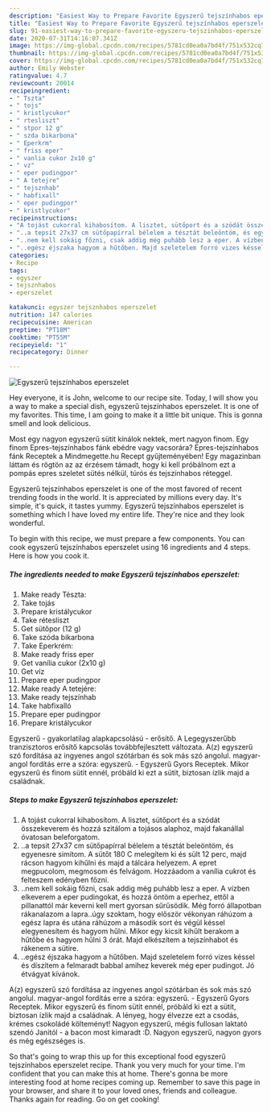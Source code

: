```yaml
---
description: "Easiest Way to Prepare Favorite Egyszerű tejszínhabos eperszelet"
title: "Easiest Way to Prepare Favorite Egyszerű tejszínhabos eperszelet"
slug: 91-easiest-way-to-prepare-favorite-egyszeru-tejszinhabos-eperszelet
date: 2020-07-31T14:16:07.341Z
image: https://img-global.cpcdn.com/recipes/5781cd0ea0a7bd4f/751x532cq70/egyszeru-tejszinhabos-eperszelet-recept-foto.jpg
thumbnail: https://img-global.cpcdn.com/recipes/5781cd0ea0a7bd4f/751x532cq70/egyszeru-tejszinhabos-eperszelet-recept-foto.jpg
cover: https://img-global.cpcdn.com/recipes/5781cd0ea0a7bd4f/751x532cq70/egyszeru-tejszinhabos-eperszelet-recept-foto.jpg
author: Emily Webster
ratingvalue: 4.7
reviewcount: 20014
recipeingredient:
- " Tszta"
- " tojs"
- " kristlycukor"
- " rtesliszt"
- " stpor 12 g"
- " szda bikarbona"
- " Eperkrm"
- " friss eper"
- " vanlia cukor 2x10 g"
- " vz"
- " eper pudingpor"
- " A tetejre"
- " tejsznhab"
- " habfixall"
- " eper pudingpor"
- " kristlycukor"
recipeinstructions:
- "A tojást cukorral kihabosítom. A lisztet, sütőport és a szódát összekeverem és hozzá szitálom a tojásos alaphoz, majd fakanállal óvatosan beleforgatom."
- "..a tepsit 27x37 cm sütőpapírral bélelem a tésztát beleöntöm, és egyenesre simítom. A sütőt 180 C melegítem ki és sült 12 perc, majd rácson hagyom kihűlni és majd a tálcára helyezem. A epret megpucolom, megmosom és felvágom. Hozzáadom a vanília cukrot és felteszem edényben főzni."
- "..nem kell sokáig főzni, csak addig még puhább lesz a eper. A vízben elkeverem a eper pudingokat, és hozzá öntöm a eperhez, ettől a pillanattól már keverni kell mert gyorsan sűrűsödik. Még forró állapotban rákanalazom a lapra..úgy szoktam, hogy először vékonyan ráhúzom a egész lapra és utána ráhúzom a második sort és végül késsel elegyenesítem és hagyom hűlni. Mikor egy kicsit kihűlt berakom a hűtőbe és hagyom hűlni 3 órát. Majd elkészítem a tejszínhabot és rákenem a sütire."
- "..egész éjszaka hagyom a hűtőben. Majd szeletelem forró vizes késsel és díszítem a felmaradt babbal amihez keverek még eper pudingot. Jó étvágyat kívánok."
categories:
- Recipe
tags:
- egyszer
- tejsznhabos
- eperszelet

katakunci: egyszer tejsznhabos eperszelet 
nutrition: 147 calories
recipecuisine: American
preptime: "PT18M"
cooktime: "PT55M"
recipeyield: "1"
recipecategory: Dinner

---
```



![Egyszerű tejszínhabos eperszelet](https://img-global.cpcdn.com/recipes/5781cd0ea0a7bd4f/751x532cq70/egyszeru-tejszinhabos-eperszelet-recept-foto.jpg)

Hey everyone, it is John, welcome to our recipe site. Today, I will show you a way to make a special dish, egyszerű tejszínhabos eperszelet. It is one of my favorites. This time, I am going to make it a little bit unique. This is gonna smell and look delicious.

Most egy nagyon egyszerű sütit kínálok nektek, mert nagyon finom. Egy finom Epres-tejszínhabos fánk ebédre vagy vacsorára? Epres-tejszínhabos fánk Receptek a Mindmegette.hu Recept gyűjteményében! Egy magazinban láttam és rögtön az az érzésem támadt, hogy ki kell próbálnom ezt a pompás epres szeletet sütés nélkül, túrós és tejszínhabos réteggel.

Egyszerű tejszínhabos eperszelet is one of the most favored of recent trending foods in the world. It is appreciated by millions every day. It's simple, it's quick, it tastes yummy. Egyszerű tejszínhabos eperszelet is something which I have loved my entire life. They're nice and they look wonderful.


To begin with this recipe, we must prepare a few components. You can cook egyszerű tejszínhabos eperszelet using 16 ingredients and 4 steps. Here is how you cook it.

<!--inarticleads1-->

##### The ingredients needed to make Egyszerű tejszínhabos eperszelet:

1. Make ready  Tészta:
1. Take  tojás
1. Prepare  kristálycukor
1. Take  rétesliszt
1. Get  sütőpor (12 g)
1. Take  szóda bikarbona
1. Take  Eperkrém:
1. Make ready  friss eper
1. Get  vanília cukor (2x10 g)
1. Get  víz
1. Prepare  eper pudingpor
1. Make ready  A tetejére:
1. Make ready  tejszínhab
1. Take  habfixalló
1. Prepare  eper pudingpor
1. Prepare  kristálycukor


Egyszerű - gyakorlatilag alapkapcsolású - erősítő. A Legegyszerűbb tranzisztoros erősítő kapcsolás továbbfejlesztett változata. A(z) egyszerű szó fordítása az ingyenes angol szótárban és sok más szó angolul. magyar-angol fordítás erre a szóra: egyszerű. - Egyszerű Gyors Receptek. Mikor egyszerű és finom sütit ennél, próbáld ki ezt a sütit, biztosan ízlik majd a családnak. 

<!--inarticleads2-->

##### Steps to make Egyszerű tejszínhabos eperszelet:

1. A tojást cukorral kihabosítom. A lisztet, sütőport és a szódát összekeverem és hozzá szitálom a tojásos alaphoz, majd fakanállal óvatosan beleforgatom.
1. ..a tepsit 27x37 cm sütőpapírral bélelem a tésztát beleöntöm, és egyenesre simítom. A sütőt 180 C melegítem ki és sült 12 perc, majd rácson hagyom kihűlni és majd a tálcára helyezem. A epret megpucolom, megmosom és felvágom. Hozzáadom a vanília cukrot és felteszem edényben főzni.
1. ..nem kell sokáig főzni, csak addig még puhább lesz a eper. A vízben elkeverem a eper pudingokat, és hozzá öntöm a eperhez, ettől a pillanattól már keverni kell mert gyorsan sűrűsödik. Még forró állapotban rákanalazom a lapra..úgy szoktam, hogy először vékonyan ráhúzom a egész lapra és utána ráhúzom a második sort és végül késsel elegyenesítem és hagyom hűlni. Mikor egy kicsit kihűlt berakom a hűtőbe és hagyom hűlni 3 órát. Majd elkészítem a tejszínhabot és rákenem a sütire.
1. ..egész éjszaka hagyom a hűtőben. Majd szeletelem forró vizes késsel és díszítem a felmaradt babbal amihez keverek még eper pudingot. Jó étvágyat kívánok.


A(z) egyszerű szó fordítása az ingyenes angol szótárban és sok más szó angolul. magyar-angol fordítás erre a szóra: egyszerű. - Egyszerű Gyors Receptek. Mikor egyszerű és finom sütit ennél, próbáld ki ezt a sütit, biztosan ízlik majd a családnak. A lényeg, hogy élvezze ezt a csodás, krémes csokoládé költeményt! Nagyon egyszerű, mégis fullosan laktató szendó Janitól - a bacon most kimaradt :D. Nagyon egyszerű, nagyon gyors és még egészséges is. 

So that's going to wrap this up for this exceptional food egyszerű tejszínhabos eperszelet recipe. Thank you very much for your time. I'm confident that you can make this at home. There's gonna be more interesting food at home recipes coming up. Remember to save this page in your browser, and share it to your loved ones, friends and colleague. Thanks again for reading. Go on get cooking!
